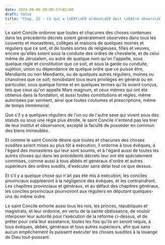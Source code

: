 ```yaml
---
date: 2024-09-06 20:00:57+02:00
draft: false
title: "Chap. 22 - Ce qui a \xE9t\xE9 ordonn\xE9 doit \xEAtre observ\xE9 par tous"
---
```





Le saint Concile ordonne que toutes et chacunes des choses contenues dans les précédents décrets soient généralement observées dans tous les couvents et monastères, collèges et maisons de quelques moines et réguliers que ce soit, et de toutes sortes de religieuses, filles et veuves, encore qu'elles soient sous la conduite des ordres de chevalerie, et de celui même de Jérusalem, ou autre de quelque nom qu'on l'appelle, sous quelque règle et constitution que ce soit, et sous la garde ou conduite, sujétion, union ou dépendance de quelque ordre que ce puisse être, Mendiants ou non Mendiants, ou de quelques autres réguliers, moines ou chanoines que ce soit; nonobstant tous leurs priviléges en général ou en particulier, sous quelque forme et en quelques termes qu'ils soient conçus, tels que ceux qu'on appelle Mare magnum, et ceux mêmes qui ont été obtenus dans la fondation, et aussi toutes constitutions et règles, même autorisées par serment, ainsi que toutes coutumes et prescriptions, même de temps immémorial.

Que s'il y a quelques réguliers de l'un ou de l'autre sexe qui vivent sous des statuts ou sous une règle plus étroite, le saint Concile n'entend pas les tirer de leur institut et observance, excepté la faculté de posséder en commun des biens immeubles. 

Et comme le saint Concile désire que toutes et chacunes des choses susdites soient mises au plus tôt à exécution, il ordonne à tous évêques, à l'égard des monastères qui leur sont soumis, et à l'égard aussi de toutes les autres choses qui dans les précédents décrets leur ont été spécialement commises, comme aussi à tous abbés et généraux d'ordre et autres supérieurs des ordres susdits, d'exécuter sans délai tout ce que dessus.

Et s'il y a quelque chose qui n'ait pas été mis à exécution, les conciles provinciaux suppléeront à la négligence des évêques, et les contraindront. Les chapitres provinciaux et généraux, et au défaut des chapitres généraux, les conciles provinciaux pourvoiront aux réguliers en députant quelques-uns du même ordre.

Le saint Concile exhorte aussi tous les rois, les princes, républiques et magistrats, et leur ordonne, en vertu de la sainte obéissance, de vouloir interposer leur autorité pour l'exécution de la réforme ci-dessus, et de prêter pour cela leur assistance, toutes les fois qu'ils en seront requis, à tous évêques, abbés, généraux et tous autres supérieurs, afin que sans aucun empêchement ils puissent exécuter les choses susdites à la louange de Dieu tout-puissant.
